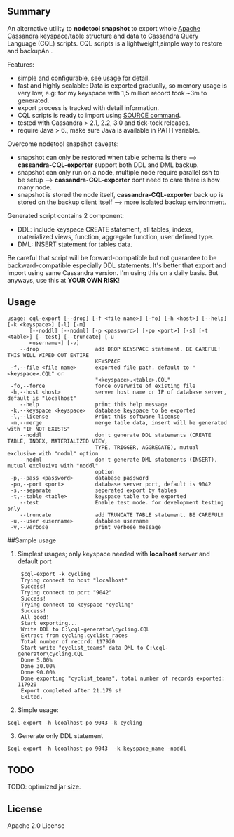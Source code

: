 ## Summary
An alternative utility to **nodetool snapshot**  to export whole [Apache Cassandra](http://cassandra.apache.org/) keyspace/table structure and data to Cassandra Query Language (CQL) scripts. CQL scripts is a lightweight,simple way to restore and backupAn .

Features:
-  simple and configurable, see usage for detail.
-  fast and highly scalable: Data is exported gradually, so memory usage is very low, e.g: for my keyspace with 1,5 million record took ~3m to generated.
-  export process is tracked with detail information.
-  CQL scripts is ready to import using [SOURCE command](http://docs.datastax.com/en/cql/3.3/cql/cql_reference/source_r.html).
-  tested with Cassandra > 2.1, 2.2, 3.0 and tick-tock releases.
-  require Java > 6., make sure Java is available in PATH variable.

Overcome nodetool snapshot caveats:
-  snapshot can only be restored when table schema is there --> **cassandra-CQL-exporter** support both DDL and DML backup.
-  snapshot can only run on a node, multiple node require parallel ssh to be setup -->  **cassandra-CQL-exporter** dont need to care there is how many node.
-  snapshot is stored the node itself, **cassandra-CQL-exporter** back up is stored on the backup client itself --> more isolated backup environment.

Generated script contains 2 component:
- DDL: include keyspace CREATE statement, all tables, indexs, materialized views, function, aggregate function, user defined type.
- DML: INSERT statement for tables data.

Be careful that script will be forward-compatible but not guarantee to be backward-compatible especially DDL statements. It's better that export and import using same Cassandra version.
I'm using this on a daily basis. But anyways, use this at **YOUR OWN RISK**!

## Usage
```
usage: cql-export [--drop] [-f <file name>] [-fo] [-h <host>] [--help] [-k <keyspace>] [-l] [-m]
       [--noddl] [--nodml] [-p <password>] [-po <port>] [-s] [-t <table>] [--test] [--truncate] [-u
       <username>] [-v]
    --drop                  add DROP KEYSPACE statement. BE CAREFUL! THIS WILL WIPED OUT ENTIRE
                            KEYSPACE
 -f,--file <file name>      exported file path. default to "<keyspace>.CQL" or
                            "<keyspace>.<table>.CQL"
 -fo,--force                force overwrite of existing file
 -h,--host <host>           server host name or IP of database server, default is "localhost"
    --help                  print this help message
 -k,--keyspace <keyspace>   database keyspace to be exported
 -l,--license               Print this software license
 -m,--merge                 merge table data, insert will be generated with "IF NOT EXISTS"
    --noddl                 don't generate DDL statements (CREATE TABLE, INDEX, MATERIALIZED VIEW,
                            TYPE, TRIGGER, AGGREGATE), mutual exclusive with "nodml" option
    --nodml                 don't generate DML statements (INSERT), mutual exclusive with "noddl"
                            option
 -p,--pass <password>       database password
 -po,--port <port>          database server port, default is 9042
 -s,--separate              seperated export by tables
 -t,--table <table>         keyspace table to be exported
    --test                  Enable test mode. for development testing only
    --truncate              add TRUNCATE TABLE statement. BE CAREFUL!
 -u,--user <username>       database username
 -v,--verbose               print verbose message
```

##Sample usage

1. Simplest usages; only keyspace needed with **localhost** server and default port

        $cql-export -k cycling
        Trying connect to host "localhost"
        Success!
        Trying connect to port "9042" 
        Success!
        Trying connect to keyspace "cycling"
        Success!
        All good!
        Start exporting...
        Write DDL to C:\cql-generator\cycling.CQL
        Extract from cycling.cyclist_races
        Total number of record: 117920
        Start write "cyclist_teams" data DML to C:\cql-generator\cycling.CQL
        Done 5.00%
        Done 30.00%
        Done 90.00%
        Done exporting "cyclist_teams", total number of records exported: 117920
        Export completed after 21.179 s!
        Exited.

2. Simple usage:
```
$cql-export -h lcoalhost-po 9043 -k cycling
```
3. Generate only DDL statement 
```
$cql-export -h lcoalhost-po 9043  -k keyspace_name -noddl
```
## TODO
TODO: optimized jar size.  
## License
 Apache 2.0 License
